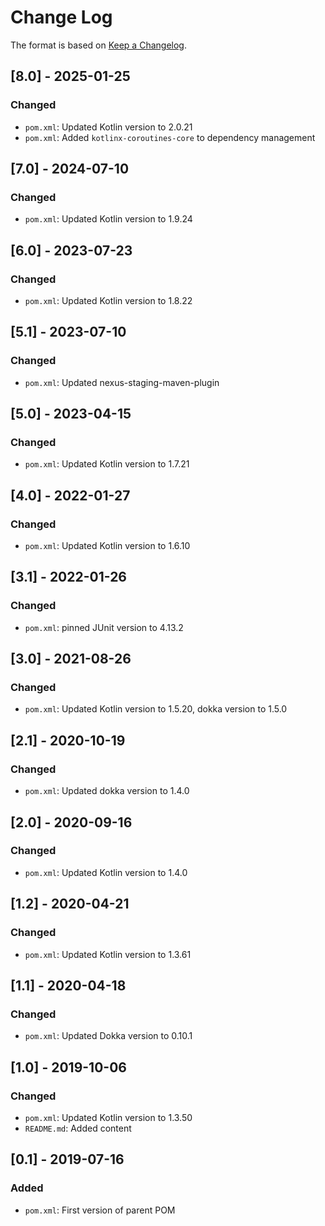 # Change Log

The format is based on [Keep a Changelog](http://keepachangelog.com/).

## [8.0] - 2025-01-25
### Changed
- `pom.xml`: Updated Kotlin version to 2.0.21
- `pom.xml`: Added `kotlinx-coroutines-core` to dependency management

## [7.0] - 2024-07-10
### Changed
- `pom.xml`: Updated Kotlin version to 1.9.24

## [6.0] - 2023-07-23
### Changed
- `pom.xml`: Updated Kotlin version to 1.8.22

## [5.1] - 2023-07-10
### Changed
- `pom.xml`: Updated nexus-staging-maven-plugin

## [5.0] - 2023-04-15
### Changed
- `pom.xml`: Updated Kotlin version to 1.7.21

## [4.0] - 2022-01-27
### Changed
- `pom.xml`: Updated Kotlin version to 1.6.10

## [3.1] - 2022-01-26
### Changed
- `pom.xml`: pinned JUnit version to 4.13.2

## [3.0] - 2021-08-26
### Changed
- `pom.xml`: Updated Kotlin version to 1.5.20, dokka version to 1.5.0

## [2.1] - 2020-10-19
### Changed
- `pom.xml`: Updated dokka version to 1.4.0

## [2.0] - 2020-09-16
### Changed
- `pom.xml`: Updated Kotlin version to 1.4.0

## [1.2] - 2020-04-21
### Changed
- `pom.xml`: Updated Kotlin version to 1.3.61

## [1.1] - 2020-04-18
### Changed
- `pom.xml`: Updated Dokka version to 0.10.1

## [1.0] - 2019-10-06
### Changed
- `pom.xml`: Updated Kotlin version to 1.3.50
- `README.md`: Added content

## [0.1] - 2019-07-16
### Added
- `pom.xml`: First version of parent POM
